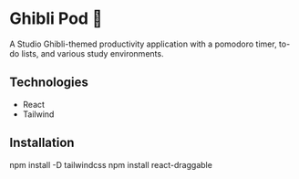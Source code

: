 # **Ghibli Pod 🌱**
A Studio Ghibli-themed productivity application with a pomodoro timer, to-do lists, and various study environments.

## **Technologies**
- React
- Tailwind

## **Installation**
npm install -D tailwindcss
npm install react-draggable